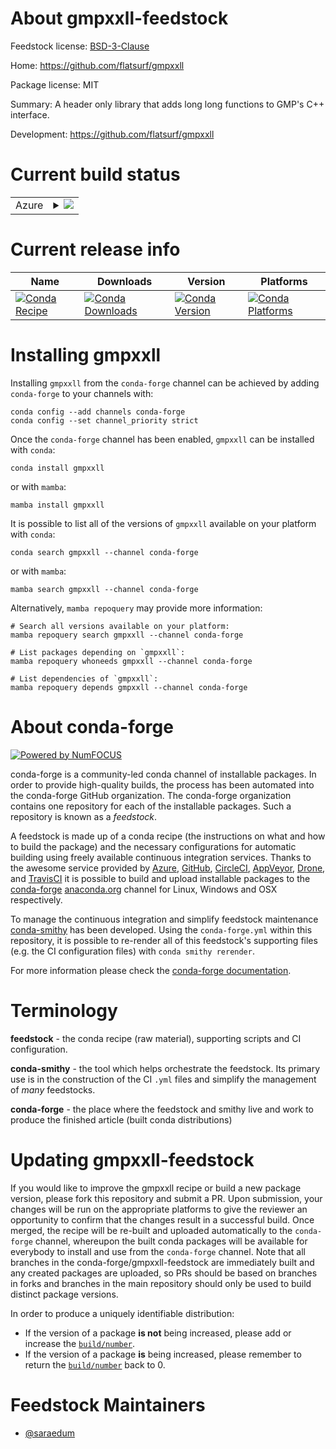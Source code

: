About gmpxxll-feedstock
=======================

Feedstock license: [BSD-3-Clause](https://github.com/conda-forge/gmpxxll-feedstock/blob/main/LICENSE.txt)

Home: https://github.com/flatsurf/gmpxxll

Package license: MIT

Summary: A header only library that adds long long functions to GMP's C++ interface.

Development: https://github.com/flatsurf/gmpxxll

Current build status
====================


<table>
    
  <tr>
    <td>Azure</td>
    <td>
      <details>
        <summary>
          <a href="https://dev.azure.com/conda-forge/feedstock-builds/_build/latest?definitionId=14685&branchName=main">
            <img src="https://dev.azure.com/conda-forge/feedstock-builds/_apis/build/status/gmpxxll-feedstock?branchName=main">
          </a>
        </summary>
        <table>
          <thead><tr><th>Variant</th><th>Status</th></tr></thead>
          <tbody><tr>
              <td>linux_64</td>
              <td>
                <a href="https://dev.azure.com/conda-forge/feedstock-builds/_build/latest?definitionId=14685&branchName=main">
                  <img src="https://dev.azure.com/conda-forge/feedstock-builds/_apis/build/status/gmpxxll-feedstock?branchName=main&jobName=linux&configuration=linux%20linux_64_" alt="variant">
                </a>
              </td>
            </tr><tr>
              <td>osx_64</td>
              <td>
                <a href="https://dev.azure.com/conda-forge/feedstock-builds/_build/latest?definitionId=14685&branchName=main">
                  <img src="https://dev.azure.com/conda-forge/feedstock-builds/_apis/build/status/gmpxxll-feedstock?branchName=main&jobName=osx&configuration=osx%20osx_64_" alt="variant">
                </a>
              </td>
            </tr><tr>
              <td>win_64</td>
              <td>
                <a href="https://dev.azure.com/conda-forge/feedstock-builds/_build/latest?definitionId=14685&branchName=main">
                  <img src="https://dev.azure.com/conda-forge/feedstock-builds/_apis/build/status/gmpxxll-feedstock?branchName=main&jobName=win&configuration=win%20win_64_" alt="variant">
                </a>
              </td>
            </tr>
          </tbody>
        </table>
      </details>
    </td>
  </tr>
</table>

Current release info
====================

| Name | Downloads | Version | Platforms |
| --- | --- | --- | --- |
| [![Conda Recipe](https://img.shields.io/badge/recipe-gmpxxll-green.svg)](https://anaconda.org/conda-forge/gmpxxll) | [![Conda Downloads](https://img.shields.io/conda/dn/conda-forge/gmpxxll.svg)](https://anaconda.org/conda-forge/gmpxxll) | [![Conda Version](https://img.shields.io/conda/vn/conda-forge/gmpxxll.svg)](https://anaconda.org/conda-forge/gmpxxll) | [![Conda Platforms](https://img.shields.io/conda/pn/conda-forge/gmpxxll.svg)](https://anaconda.org/conda-forge/gmpxxll) |

Installing gmpxxll
==================

Installing `gmpxxll` from the `conda-forge` channel can be achieved by adding `conda-forge` to your channels with:

```
conda config --add channels conda-forge
conda config --set channel_priority strict
```

Once the `conda-forge` channel has been enabled, `gmpxxll` can be installed with `conda`:

```
conda install gmpxxll
```

or with `mamba`:

```
mamba install gmpxxll
```

It is possible to list all of the versions of `gmpxxll` available on your platform with `conda`:

```
conda search gmpxxll --channel conda-forge
```

or with `mamba`:

```
mamba search gmpxxll --channel conda-forge
```

Alternatively, `mamba repoquery` may provide more information:

```
# Search all versions available on your platform:
mamba repoquery search gmpxxll --channel conda-forge

# List packages depending on `gmpxxll`:
mamba repoquery whoneeds gmpxxll --channel conda-forge

# List dependencies of `gmpxxll`:
mamba repoquery depends gmpxxll --channel conda-forge
```


About conda-forge
=================

[![Powered by
NumFOCUS](https://img.shields.io/badge/powered%20by-NumFOCUS-orange.svg?style=flat&colorA=E1523D&colorB=007D8A)](https://numfocus.org)

conda-forge is a community-led conda channel of installable packages.
In order to provide high-quality builds, the process has been automated into the
conda-forge GitHub organization. The conda-forge organization contains one repository
for each of the installable packages. Such a repository is known as a *feedstock*.

A feedstock is made up of a conda recipe (the instructions on what and how to build
the package) and the necessary configurations for automatic building using freely
available continuous integration services. Thanks to the awesome service provided by
[Azure](https://azure.microsoft.com/en-us/services/devops/), [GitHub](https://github.com/),
[CircleCI](https://circleci.com/), [AppVeyor](https://www.appveyor.com/),
[Drone](https://cloud.drone.io/welcome), and [TravisCI](https://travis-ci.com/)
it is possible to build and upload installable packages to the
[conda-forge](https://anaconda.org/conda-forge) [anaconda.org](https://anaconda.org/)
channel for Linux, Windows and OSX respectively.

To manage the continuous integration and simplify feedstock maintenance
[conda-smithy](https://github.com/conda-forge/conda-smithy) has been developed.
Using the ``conda-forge.yml`` within this repository, it is possible to re-render all of
this feedstock's supporting files (e.g. the CI configuration files) with ``conda smithy rerender``.

For more information please check the [conda-forge documentation](https://conda-forge.org/docs/).

Terminology
===========

**feedstock** - the conda recipe (raw material), supporting scripts and CI configuration.

**conda-smithy** - the tool which helps orchestrate the feedstock.
                   Its primary use is in the construction of the CI ``.yml`` files
                   and simplify the management of *many* feedstocks.

**conda-forge** - the place where the feedstock and smithy live and work to
                  produce the finished article (built conda distributions)


Updating gmpxxll-feedstock
==========================

If you would like to improve the gmpxxll recipe or build a new
package version, please fork this repository and submit a PR. Upon submission,
your changes will be run on the appropriate platforms to give the reviewer an
opportunity to confirm that the changes result in a successful build. Once
merged, the recipe will be re-built and uploaded automatically to the
`conda-forge` channel, whereupon the built conda packages will be available for
everybody to install and use from the `conda-forge` channel.
Note that all branches in the conda-forge/gmpxxll-feedstock are
immediately built and any created packages are uploaded, so PRs should be based
on branches in forks and branches in the main repository should only be used to
build distinct package versions.

In order to produce a uniquely identifiable distribution:
 * If the version of a package **is not** being increased, please add or increase
   the [``build/number``](https://docs.conda.io/projects/conda-build/en/latest/resources/define-metadata.html#build-number-and-string).
 * If the version of a package **is** being increased, please remember to return
   the [``build/number``](https://docs.conda.io/projects/conda-build/en/latest/resources/define-metadata.html#build-number-and-string)
   back to 0.

Feedstock Maintainers
=====================

* [@saraedum](https://github.com/saraedum/)

